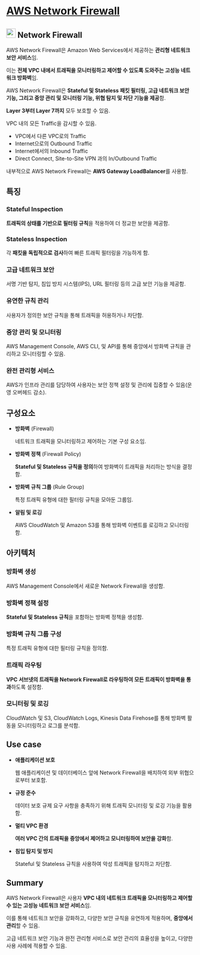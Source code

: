 # [AWS Network Firewall](https://aws.amazon.com/ko/network-firewall/)

## <img src = "https://github.com/user-attachments/assets/557cabc5-1043-4874-8b85-6a964d26128d" width = "25" height = "25"> Network Firewall

AWS Network Firewall은 Amazon Web Services에서 제공하는 **관리형 네트워크 보안 서비스**임. 

이는 **전체 VPC 내에서 트래픽을 모니터링하고 제어할 수 있도록 도와주는 고성능 네트워크 방화벽**임. 

AWS Network Firewall은 **Stateful 및 Stateless 패킷 필터링, 고급 네트워크 보안 기능, 그리고 중앙 관리 및 모니터링 기능, 위협 탐지 및 차단 기능을 제공**함.

**Layer 3부터 Layer 7까지** 모두 보호할 수 있음.

VPC 내의 모든 Traffic을 감시할 수 있음.

* VPC에서 다른 VPC로의 Traffic
* Internet으로의 Outbound Traffic
* Internet에서의 Inbound Traffic
* Direct Connect, Site-to-Site VPN 과의 In/Outbound Traffic

내부적으로 AWS Network Firewall는 **AWS Gateway LoadBalancer**를 사용함.

## 특징

### Stateful Inspection

**트래픽의 상태를 기반으로 필터링 규칙**을 적용하여 더 정교한 보안을 제공함.

### Stateless Inspection

각 **패킷을 독립적으로 검사**하여 빠른 트래픽 필터링을 가능하게 함.

### 고급 네트워크 보안

서명 기반 탐지, 침입 방지 시스템(IPS), URL 필터링 등의 고급 보안 기능을 제공함.

### 유연한 규칙 관리

사용자가 정의한 보안 규칙을 통해 트래픽을 허용하거나 차단함.

### 중앙 관리 및 모니터링

AWS Management Console, AWS CLI, 및 API를 통해 중앙에서 방화벽 규칙을 관리하고 모니터링할 수 있음.

### 완전 관리형 서비스

AWS가 인프라 관리를 담당하여 사용자는 보안 정책 설정 및 관리에 집중할 수 있음(운영 오버헤드 감소).

## 구성요소

* **방화벽** (Firewall)

    네트워크 트래픽을 모니터링하고 제어하는 기본 구성 요소임.

* **방화벽 정책** (Firewall Policy)

    **Stateful 및 Stateless 규칙을 정의**하여 방화벽이 트래픽을 처리하는 방식을 결정함.

* **방화벽 규칙 그룹** (Rule Group)

    특정 트래픽 유형에 대한 필터링 규칙을 모아둔 그룹임.

* **알림 및 로깅**

    AWS CloudWatch 및 Amazon S3를 통해 방화벽 이벤트를 로깅하고 모니터링함.

## 아키텍처

### 방화벽 생성

AWS Management Console에서 새로운 Network Firewall을 생성함.

### 방화벽 정책 설정

**Stateful 및 Stateless 규칙**을 포함하는 방화벽 정책을 생성함.

### 방화벽 규칙 그룹 구성

특정 트래픽 유형에 대한 필터링 규칙을 정의함.

### 트래픽 라우팅

**VPC 서브넷의 트래픽을 Network Firewall로 라우팅하여 모든 트래픽이 방화벽을 통과**하도록 설정함.

### 모니터링 및 로깅

CloudWatch 및 S3, CloudWatch Logs, Kinesis Data Firehose를 통해 방화벽 활동을 모니터링하고 로그를 분석함.

## Use case

* **애플리케이션 보호**

    웹 애플리케이션 및 데이터베이스 앞에 Network Firewall을 배치하여 외부 위협으로부터 보호함.

* **규정 준수**

    데이터 보호 규제 요구 사항을 충족하기 위해 트래픽 모니터링 및 로깅 기능을 활용함.

* **멀티 VPC 환경**

    **여러 VPC 간의 트래픽을 중앙에서 제어하고 모니터링하여 보안을 강화**함.

* **침입 탐지 및 방지**

    Stateful 및 Stateless 규칙을 사용하여 악성 트래픽을 탐지하고 차단함.

## Summary

AWS Network Firewall은 사용자 **VPC 내의 네트워크 트래픽을 모니터링하고 제어할 수 있는 고성능 네트워크 보안 서비스**임. 

이를 통해 네트워크 보안을 강화하고, 다양한 보안 규칙을 유연하게 적용하며, **중앙에서 관리**할 수 있음. 

고급 네트워크 보안 기능과 완전 관리형 서비스로 보안 관리의 효율성을 높이고, 다양한 사용 사례에 적용할 수 있음.
